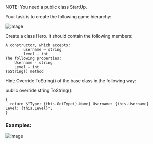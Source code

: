 NOTE: You need a public class StartUp.

Your task is to create the following game hierarchy: 

![image](https://user-images.githubusercontent.com/45227327/221373722-9b475bf5-eae9-4cf4-afc2-595e646e73a6.png)

Create a class Hero. It should contain the following members:

	A constructor, which accepts:
    		username – string
    		level – int
	The following properties:
		Username - string
		Level – int
	ToString() method

Hint: Override ToString() of the base class in the following way:

public override string ToString():

	{
  	  return $"Type: {this.GetType().Name} Username: {this.Username} Level: {this.Level}";
	}

### Examples:

![image](https://user-images.githubusercontent.com/45227327/221373812-52945bd9-c1c5-4f88-8949-ce8cbffb7d00.png)
